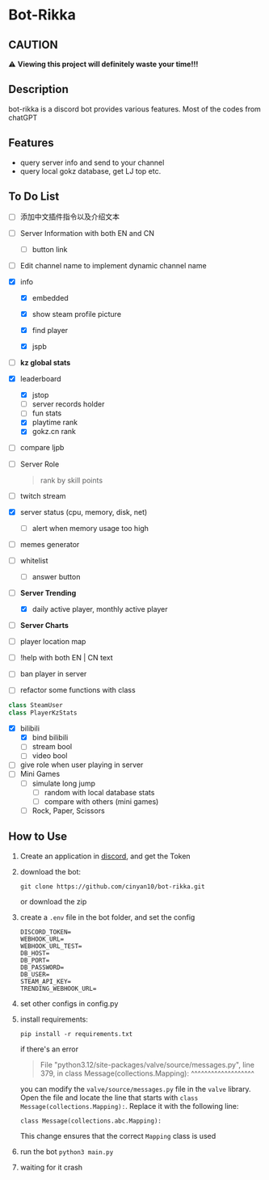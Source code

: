 # Bot-Rikka

## CAUTION

⚠️ **Viewing this project will definitely waste your time!!!**

## Description

bot-rikka is a discord bot provides various features. Most of the codes from chatGPT

## Features

- query server info and send to your channel
- query local gokz database, get LJ top etc. 

## To Do List

- [ ] 添加中文插件指令以及介绍文本
- [ ] Server Information with both EN and CN
  - [ ] button link

- [ ] Edit channel name to implement dynamic channel name 

- [x] info

  - [x] embedded

  -  [x] show steam profile picture

  -  [x] find player

  -  [x] jspb

- [ ] **kz global stats**

- [x] leaderboard 
  - [x] jstop
  - [ ] server records holder 
  - [ ] fun stats 
  - [x] playtime rank
  - [x] gokz.cn rank

- [ ] compare ljpb

- [ ] Server Role

  > rank by skill points

- [ ] twitch stream

- [x] server status (cpu, memory, disk, net)
  -  [ ] alert when memory usage too high

- [ ] memes generator
- [ ] whitelist
  - [ ] answer button
- [ ] **Server Trending**
  - [x] daily active player, monthly active player
 - [ ] **Server Charts**
 - [ ] player location map
 - [ ] !help with both EN | CN text
 - [ ] ban player in server
 - [ ] refactor some functions with class

```python
class SteamUser
class PlayerKzStats
```
-  [x] bilibili
  -  [x] bind bilibili
  -  [ ] stream bool
  -  [ ] video bool
-  [ ] give role when user playing in server
-  [ ] Mini Games
   -  [ ] simulate long jump
      -  [ ] random with local database stats
      -  [ ] compare with others  (mini games)
   -  [ ] Rock, Paper, Scissors

## How to Use

1. Create an application in [discord](https://discord.com/developers/applications),  and get the Token

2. download the bot:

   `git clone https://github.com/cinyan10/bot-rikka.git `

   or download the zip

3. create a `.env` file in the bot folder, and set the config
   ``` 
   DISCORD_TOKEN=
   WEBHOOK_URL=
   WEBHOOK_URL_TEST=
   DB_HOST=
   DB_PORT=
   DB_PASSWORD=
   DB_USER=
   STEAM_API_KEY=
   TRENDING_WEBHOOK_URL=
   ```

4. set other configs in config.py

5. install requirements:

   ```shell
   pip install -r requirements.txt
   ```

   if there's an error

   > File "python3.12/site-packages/valve/source/messages.py", line 379, in <module>
   >  class Message(collections.Mapping):
   >                ^^^^^^^^^^^^^^^^^^^

    you can modify the `valve/source/messages.py` file in the `valve` library. Open the file and locate the line that starts with `class Message(collections.Mapping):`. Replace it with the following line:

   ```
   class Message(collections.abc.Mapping):
   ```

   This change ensures that the correct `Mapping` class is used

6. run the bot
   `python3 main.py`

7. waiting for it crash

